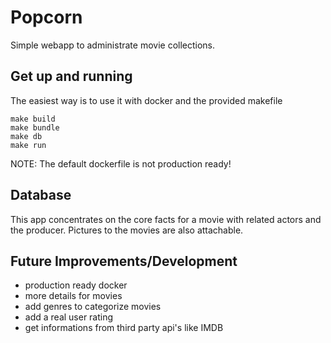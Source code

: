 # Popcorn
Simple webapp to administrate movie collections.

## Get up and running

The easiest way is to use it with docker and the provided makefile

```
make build
make bundle
make db
make run
```

NOTE: The default dockerfile is not production ready!

## Database
This app concentrates on the core facts for a movie with related actors and the producer. Pictures to the movies are also attachable.

## Future Improvements/Development
* production ready docker
* more details for movies
* add genres to categorize movies
* add a real user rating
* get informations from third party api's like IMDB
